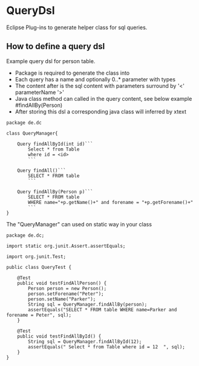 # QueryDsl
Eclipse Plug-ins to generate helper class for sql queries.

## How to define a query dsl
Example query dsl for person table.
* Package is required to generate the class into
* Each query has a name and optionally 0..* parameter with types
* The content after is the sql content with parameters surround by '<' parameterName '>'
* Java class method can called in the query content, see below example #findAllBy(Person)
* After storing this dsl a corresponding java class will inferred by xtext
```
package de.dc
 
class QueryManager{
	 
	Query findAllById(int id)```
		Select * from Table
		where id = <id>
		```

	Query findAll()```
		SELECT * FROM table
		```	

	Query findAllBy(Person p)```
		SELECT * FROM table
		WHERE name="+p.getName()+" and forename = "+p.getForename()+"
		```	
} 
```
The "QueryManager" can used on static way in your class
```
package de.dc;

import static org.junit.Assert.assertEquals;

import org.junit.Test;

public class QueryTest {

	@Test
	public void testFindAllPerson() {
		Person person = new Person();
		person.setForename("Peter");
		person.setName("Parker");
		String sql = QueryManager.findAllBy(person);
		assertEquals("SELECT * FROM table WHERE name=Parker and forename = Peter", sql);
	}

	@Test
	public void testFindAllById() {
		String sql = QueryManager.findAllById(12);
		assertEquals(" Select * from Table where id = 12  ", sql);
	}
}
```
